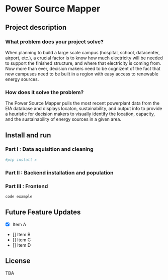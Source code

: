 # Power Source Mapper
## Project description
### What problem does your project solve?
When planning to build a large scale campus (hospital, school, datacenter, airport, etc.), a crucial factor is to know how much electricity will be needed to support the finished structure, and where that electricity is coming from. Now more than ever, decision makers need to be cognizent of the fact that new campuses need to be built in a region with easy access to renewable energy sources.

### How does it solve the problem?
The Power Source Mapper pulls the most recent powerplant data from the EIA database and displays locaton, sustainability, and output info to provide a heuristic for decision makers to visually identify the location, capacity, and the sustainability of energy sources in a given area.


## Install and run


### Part I : Data aquisition and cleaning


```python
#pip install x
```      
### Part II : Backend installation and population


### Part III : Frontend
```javascript
code example
```


## Future Feature Updates
- [X] Item A
- [] Item B
- [] Item C
- [] Item D



## License
TBA
